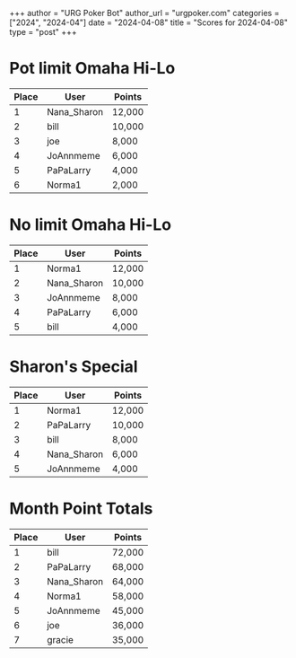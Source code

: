 +++
author = "URG Poker Bot"
author_url = "urgpoker.com"
categories = ["2024", "2024-04"]
date = "2024-04-08"
title = "Scores for 2024-04-08"
type = "post"
+++
# Pot limit Omaha Hi-Lo

| Place | User | Points |
|-------|------|--------|
| 1 | Nana_Sharon | 12,000 |
| 2 | bill | 10,000 |
| 3 | joe | 8,000 |
| 4 | JoAnnmeme | 6,000 |
| 5 | PaPaLarry | 4,000 |
| 6 | Norma1 | 2,000 |

# No limit Omaha Hi-Lo

| Place | User | Points |
|-------|------|--------|
| 1 | Norma1 | 12,000 |
| 2 | Nana_Sharon | 10,000 |
| 3 | JoAnnmeme | 8,000 |
| 4 | PaPaLarry | 6,000 |
| 5 | bill | 4,000 |

# Sharon's Special

| Place | User | Points |
|-------|------|--------|
| 1 | Norma1 | 12,000 |
| 2 | PaPaLarry | 10,000 |
| 3 | bill | 8,000 |
| 4 | Nana_Sharon | 6,000 |
| 5 | JoAnnmeme | 4,000 |

# Month Point Totals

| Place | User | Points |
|-------|------|--------|
| 1 | bill | 72,000 |
| 2 | PaPaLarry | 68,000 |
| 3 | Nana_Sharon | 64,000 |
| 4 | Norma1 | 58,000 |
| 5 | JoAnnmeme | 45,000 |
| 6 | joe | 36,000 |
| 7 | gracie | 35,000 |
